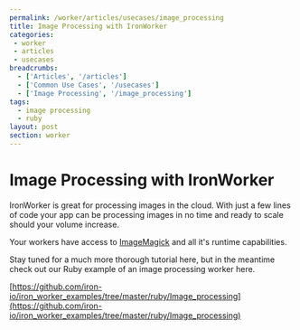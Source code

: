 ```yaml
---
permalink: /worker/articles/usecases/image_processing
title: Image Processing with IronWorker
categories:
 - worker
 - articles
 - usecases
breadcrumbs:
  - ['Articles', '/articles']
  - ['Common Use Cases', '/usecases']
  - ['Image Processing', '/image_processing']
tags:
  - image processing
  - ruby
layout: post
section: worker
---
```


# Image Processing with IronWorker

IronWorker is great for processing images in the cloud. With just a few lines of code your app can be processing images
in no time and ready to scale should your volume increase.

Your workers have access to [ImageMagick](http://www.imagemagick.org/script/index.php) and all it's runtime capabilities.

Stay tuned for a much more thorough tutorial here, but in the meantime check out our Ruby example of an
image processing worker here.

[https://github.com/iron-io/iron_worker_examples/tree/master/ruby/Image_processing](https://github.com/iron-io/iron_worker_examples/tree/master/ruby/Image_processing)